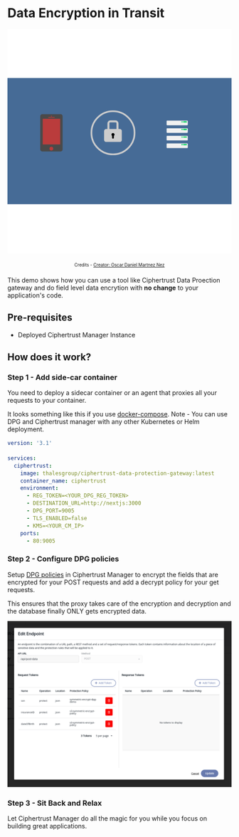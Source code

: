 # Data Encryption in Transit

![file encryption](public/68999-file-encryption.gif)<center>
<sub><sup>Credits - [Creator: Oscar Daniel Martnez Nez](https://lottiefiles.com/68999-file-encryption)</sup></sub>
</center>

This demo shows how you can use a tool like Ciphertrust Data Proection gateway and do field level data encrytion with **no change** to your application's code.

## Pre-requisites
- Deployed Ciphertrust Manager Instance

## How does it work?
### Step 1 - Add side-car container
You need to deploy a sidecar container or an agent that proxies all your requests to your container.

It looks something like this if you use [docker-compose](https://docs.docker.com/compose/).
Note - You can use DPG and Ciphertrust manager with any other Kubernetes or Helm deployment.
```yml
version: '3.1'

services:
  ciphertrust:
    image: thalesgroup/ciphertrust-data-protection-gateway:latest
    container_name: ciphertrust
    environment:
      - REG_TOKEN=<YOUR_DPG_REG_TOKEN>
      - DESTINATION_URL=http://nextjs:3000
      - DPG_PORT=9005
      - TLS_ENABLED=false
      - KMS=<YOUR_CM_IP>
    ports:
      - 80:9005
```

### Step 2 - Configure DPG policies
Setup [DPG policies](https://thalesdocs.com/ctp/cm/latest/admin/adp_ag/adp-prtcn-policy/create-prtcn-policy/index.html) in Ciphertrust Manager to encrypt the fields that are encrypted for your POST requests and add a decrypt policy for your get requests.

This ensures that the proxy takes care of the encryption and decryption and the database finally ONLY gets encrypted data.

![dpg policy example](./dpg-policy.png)

### Step 3 - Sit Back and Relax
Let Ciphertrust Manager do all the magic for you while you focus on building great applications.